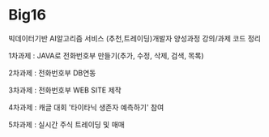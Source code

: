 # Big16
빅데이터기반 AI알고리즘 서비스 (추천,트레이딩)개발자 양성과정 강의/과제 코드 정리



1차과제 : JAVA로 전화번호부 만들기(추가, 수정, 삭제, 검색, 목록)

2차과제 : 전화번호부 DB연동

3차과제 : 전화번호부 WEB SITE 제작

4차과제 : 캐글 대회 '타이타닉 생존자 예측하기' 참여

5차과제 : 실시간 주식 트레이딩 및 매매
